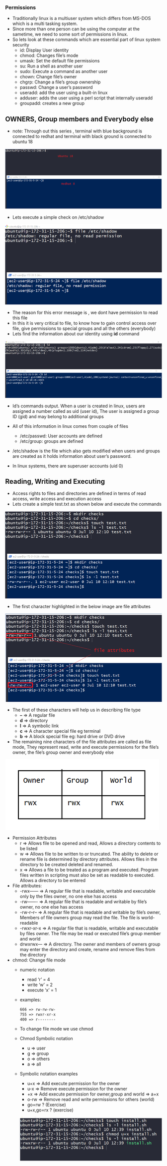 ### Permissions
* Traditionally linux is a multiuser system which differs from MS-DOS which is a multi tasking system.
* Since more than one person can be using the computer at the sametime, we need to some sort of permissions in linux.
* So lets look at these commands which are essential part of linux system security
     * id: Display User identity
     * chmod: Changes file’s mode
     * umask: Set the default file permissions
     * su: Run a shell as another user
     * sudo: Execute a command as another user
     * chown: Change file’s owner
     * chgrp: Change a file’s group ownership
     * passwd: Change a user’s password
     * useradd: add the user using a built-in linux
     * adduser: adds the user using a perl script that internally useradd
     * groupadd: creates a new group

## OWNERS, Group members and Everybody else
* note: Through out this series , terminal with blue background is connected to redhat and terminal with black ground is connected to ubuntu 18 

![Preview](./Images/linux30.png)

* Lets execute a simple check on /etc/shadow 

![Preview](./Images/linux31.png)

* The reason for this error message is , we dont have permission to read this file
* In this it is very critical to file, to know how to gain control access over file, give permissions to special groups and all the others (everybody)
* Lets find the information about our identity using __id__ command 

![Preview](./Images/linux32.png)

* Id’s commands output. When a user is created in linux, users are assigned a number called as uid (user id), The user is assigned a group ID (gid) and may belong to additional groups
* All of this information in linux comes from couple of files

    * /etc/passwd: User accounts are defined
    * /etc/group: groups are defined
* /etc/shadow is the file which also gets modified when users and groups are created as it holds information about user’s password.
* In linux systems, there are superuser accounts (uid 0)

## Reading, Writing and Executing
* Access rights to files and directories are defined in terms of read access, write access and execution access
* Lets create a simple test.txt as shown below and execute the commands 

![Preview](./Images/linux33.png)

* The first character highlighted in the below image are file attributes 

![Preview](./Images/linux34.png)

* The first of these characters will help us in describing file type
    * __–__ => A regular file
    * __d__ => directory
    * __l__ => A symbolic link
    * __c__ => A character special file eg terminal
    * __b__ => A block special file eg: hard drive or DVD drive
* The remaining nine characters of the file attributes are called as file mode, They represent read, write and execute permissions for the file’s owner, the file’s group owner and everybody else 

![Preview](./Images/linux35.png)


* Permission Attributes
    * r => Allows file to be opened and read, Allows a directory contents to be listed
    * w => Allows file to be written to or truncated. The ability to delete or rename file is determined by directory attributes. Allows files in the directory to be created deleted and renamed.
    * x => Allows a file to be treated as a program and executed. Program files written in scripting must also be set as readable to executed. Allows a directory to be entered
* File attributes:
    *  -rwx—— => A regular file that is readable, writable and executable only by the files owner, no one else has access
    * -rw——- => A regular file that is readable and writable by file’s owner, no one else has access
    * -rw-r–r– => A regular file that is readable and writable by file’s owner, Members of file owners group may read the file. The file is world-readable
    * -rwxr-xr-x => A regular file that is readable, writable and executable by files owner. The file may be read or executed file’s group member and world
    * drwxrwx— => A directory. The owner and members of owners group may enter the directory and create, rename and remove files from the directory
* chmod: Change file mode
    * numeric notation
        * read ‘r’ = 4
        * write ‘w’ = 2
        * execute ‘x’ = 1
    * examples:
      ```
      666 => rw-rw-rw-
      755 => rwxr-xr-x
      400 => r--------
      ```
    * To change file mode we use chmod
    * Chmod Symbolic notation
        * u => user
        * g => group
        * o => others
        * a => all
    * Symbolic notation examples
        * u+x => Add execute permission for the owner
        * u-x => Remove execute permission for the owner
        * +x => Add execute permission for owner,group and world => a+x
        * o-rw => Remove read and write permissions for others (world)
        * go=rw ? (Exercise)
        * u+x,go=rx ? (exercise) 

        ![Preview](./Images/linux36.png)










